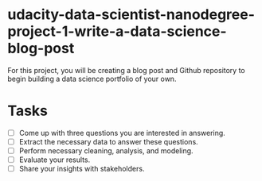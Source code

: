 # udacity-data-scientist-nanodegree-project-1-write-a-data-science-blog-post
For this project, you will be creating a blog post and Github repository to begin building a data science portfolio of your own. 

# Tasks

- [ ] Come up with three questions you are interested in answering.
- [ ] Extract the necessary data to answer these questions.
- [ ] Perform necessary cleaning, analysis, and modeling.
- [ ] Evaluate your results.
- [ ] Share your insights with stakeholders.

